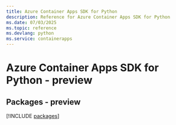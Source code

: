 ```yaml
---
title: Azure Container Apps SDK for Python
description: Reference for Azure Container Apps SDK for Python
ms.date: 07/03/2025
ms.topic: reference
ms.devlang: python
ms.service: containerapps
---
```

# Azure Container Apps SDK for Python - preview
## Packages - preview
[!INCLUDE [packages](container-apps-index.md)]